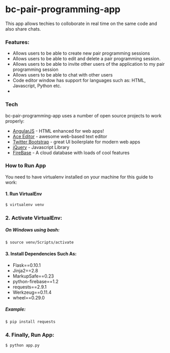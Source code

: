 # bc-pair-programming-app

This app allows techies to colloborate in real time on the same code and also share chats.

### Features:

  - Allows users to be able to create new pair programming sessions
  - Allows users to be able to edit and delete a pair programming session.
  - Allows users to be able to invite other users of the application to my pair programming session
  - Allows users to be able to chat with other users
  - Code editor window has support for languages such as: HTML, Javascript, Python etc.
  - 
### Tech

bc-pair-programming-app uses a number of open source projects to work properly:

* [AngularJS] - HTML enhanced for web apps!
* [Ace Editor] - awesome web-based text editor
* [Twitter Bootstrap] - great UI boilerplate for modern web apps
* [jQuery] - Javascript Library  
* [FireBase] - A cloud database with loads of cool features

### How to Run App

You need to have virtualenv installed on your machine for this guide to work:  
#### 1. Run VirtualEnv

```sh
$ virtualenv venv
```

### 2. Activate VirtualEnv: 
##### On Windows using bash:  
  
```sh
$ source venv/Scripts/activate
```

#### 3. Install Dependencies Such As:  
- Flask==0.10.1  
- Jinja2==2.8
- MarkupSafe==0.23
- python-firebase==1.2
- requests==2.9.1
- Werkzeug==0.11.4
- wheel==0.29.0

##### Example:  


```sh
$ pip install requests

```  

### 4. Finally, Run App:

```sh
$ python app.py

```  



   [Ace Editor]: <http://ace.ajax.org>
   [Twitter Bootstrap]: <http://twitter.github.com/bootstrap/>
   [keymaster.js]: <https://github.com/madrobby/keymaster>
   [jQuery]: <http://jquery.com>
   [AngularJS]: <http://angularjs.org>  
   [FireBase]: <http://firebase.com>

